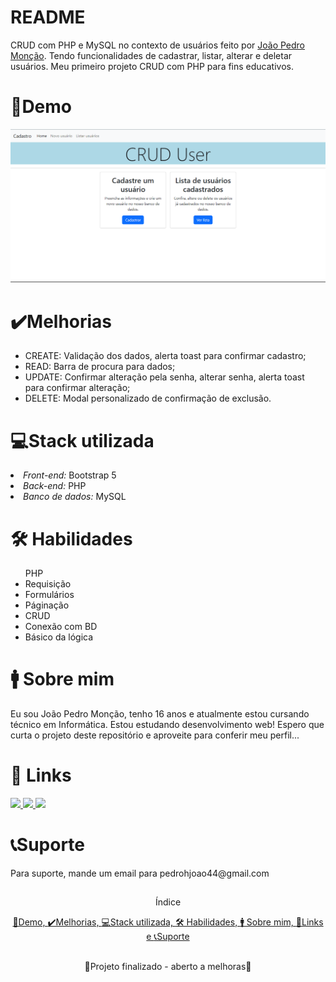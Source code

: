 
# README

CRUD com PHP e MySQL no contexto de usuários feito por [João Pedro Monção](https://github.com/jpmoncao). Tendo funcionalidades de cadastrar, listar, alterar e deletar usuários.
Meu primeiro projeto CRUD com PHP para fins educativos.

##

<div id="demo">
  <h1>🚀Demo</h1>
  
  <img src="demo.png"/>
</div>

<!-- <div id="executando">
  <h1>⏩Executando</h1>
  
  <code>

    python -m venv venv
  
    venv/Scripts/Activate.ps1
  
    pip install tkinter
  
    cd C:/Users/seu-user/pasta-do-arquivo/main.py
  
    python main.py
  </code>
</div> -->

<!-- <div id="variaveis">
  <h1>🧮Variáveis de Ambiente</h1>
  
  <p>Para rodar esse projeto, você vai precisar adicionar as seguintes variáveis de ambiente no seu .env</p>
  
  <code>API_KEY</code>

  <code>ANOTHER_API_KEY</code>
</div> -->

<div id="melhorias">
  <h1>✔️Melhorias</h1>
  <ul>
    <li>CREATE: Validação dos dados, alerta toast para confirmar cadastro;</li>
    <li>READ: Barra de procura para dados;</li>
    <li>UPDATE: Confirmar alteração pela senha, alterar senha, alerta toast para confirmar alteração;</li>
    <li>DELETE: Modal personalizado de confirmação de exclusão.</li>
  </ul>
</div>

<div id="stack">
  <h1>💻Stack utilizada</h1>
  <li><em>Front-end:</em> Bootstrap 5</li>
  <li><em>Back-end:</em> PHP</li>
  <li><em>Banco de dados:</em> MySQL</li>
</div>

<div id="habilidades">
  <h1>🛠 Habilidades</h1>
  <ul>PHP
    <li>Requisição</li>
    <li>Formulários</li>
    <li>Páginação</li>
    <li>CRUD</li>
    <li>Conexão com BD</li>
    <li>Básico da lógica</li>
  </ul>
</div>

<div id="sobre">
  <h1>🚹 Sobre mim</h1>
  <p>Eu sou João Pedro Monção, tenho 16 anos e atualmente estou cursando técnico em Informática. Estou estudando desenvolvimento web! Espero que curta o projeto deste repositório e aproveite para conferir meu perfil...</p>
</div>

<div id="links">
  <h1>🔗 Links</h1>
  <a href="https://jpmoncao.netlify.app">
    <img src="https://img.shields.io/badge/portfolio-000?style=for-the-badge&logo=ko-fi&logoColor=white" />
  </a>
  <a href="https://www.linkedin.com/in/jpmoncao/">
    <img src="https://img.shields.io/badge/linkedin-0A66C2?style=for-the-badge&logo=linkedin&logoColor=white" />
  </a>
  <a href="https://github.com/jpmoncao">
    <img src="https://img.shields.io/badge/github-1DA1F2?style=for-the-badge&logo=github&logoColor=white" />
  </a>
</div>

<div id="suporte">
  <h1>📞Suporte</h1>
  
  <p>Para suporte, mande um email para pedrohjoao44@gmail.com</p>
</div>
  
##


<p align="center">Índice</p>
<p align="center">
  <a href="#demo">🚀Demo, </a>
  <!-- <a href="#executando">⏩Executando, </a> -->
  <!-- <a href="#variaveis">🧮Variáveis de Ambiente, </a> -->
  <a href="#melhorias">✔️Melhorias, </a>
  <a href="#stack">💻Stack utilizada, </a>
  <a href="#habilidades">🛠 Habilidades, </a>
  <!-- <a href="#referencia">📖Referência, </a> -->
  <a href="#sobre">🚹 Sobre mim, </a>
  <a href="#links">🔗Links e </a>
  <a href="#suporte">📞Suporte </a>
</p>

##

<p align="center">🚧Projeto finalizado - aberto a melhoras🚧</p>

<!-- MUDAR ÍNDICE -->